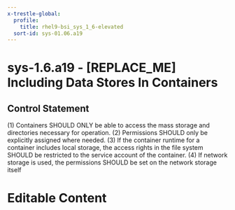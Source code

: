 ```yaml
---
x-trestle-global:
  profile:
    title: rhel9-bsi_sys_1_6-elevated
  sort-id: sys-01.06.a19
---
```


# sys-1.6.a19 - \[REPLACE_ME\] Including Data Stores In Containers

## Control Statement

(1) Containers SHOULD ONLY be able to access the mass storage and directories necessary for operation. (2) Permissions SHOULD only be explicitly assigned where needed. (3) If the container runtime for a container includes local storage, the access rights in the file system SHOULD be restricted to the service account of the container. (4) If network storage is used, the permissions SHOULD be set on the network storage itself

# Editable Content

<!-- Make additions and edits below -->
<!-- The above represents the contents of the control as received by the profile, prior to additions. -->
<!-- If the profile makes additions to the control, they will appear below. -->
<!-- The above markdown may not be edited but you may edit the content below, and/or introduce new additions to be made by the profile. -->
<!-- If there is a yaml header at the top, parameter values may be edited. Use --set-parameters to incorporate the changes during assembly. -->
<!-- The content here will then replace what is in the profile for this control, after running profile-assemble. -->
<!-- The current profile has no added parts for this control, but you may add new ones here. -->
<!-- Each addition must have a heading either of the form ## Control my_addition_name -->
<!-- or ## Part a. (where the a. refers to one of the control statement labels.) -->
<!-- "## Control" parts are new parts added after the statement part. -->
<!-- "## Part" parts are new parts added into the top-level statement part with that label. -->
<!-- Subparts may be added with nested hash levels of the form ### My Subpart Name -->
<!-- underneath the parent ## Control or ## Part being added -->
<!-- See https://oscal-compass.github.io/compliance-trestle/tutorials/ssp_profile_catalog_authoring/ssp_profile_catalog_authoring for guidance. -->
